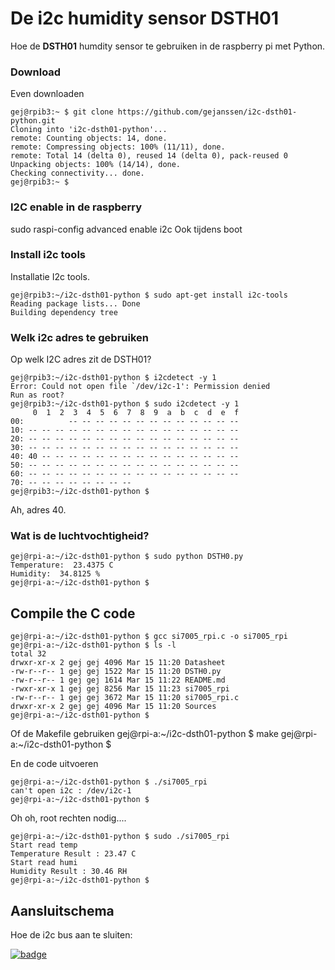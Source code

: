 # De i2c humidity sensor DSTH01

Hoe de **DSTH01** humdity sensor te gebruiken in de raspberry pi met Python.

### Download

Even downloaden

	gej@rpib3:~ $ git clone https://github.com/gejanssen/i2c-dsth01-python.git
	Cloning into 'i2c-dsth01-python'...
	remote: Counting objects: 14, done.
	remote: Compressing objects: 100% (11/11), done.
	remote: Total 14 (delta 0), reused 14 (delta 0), pack-reused 0
	Unpacking objects: 100% (14/14), done.
	Checking connectivity... done.
	gej@rpib3:~ $ 
### I2C enable in de raspberry

sudo raspi-config 
advanced
enable i2c
Ook tijdens boot

### Install i2c tools

Installatie I2c tools.

	gej@rpib3:~/i2c-dsth01-python $ sudo apt-get install i2c-tools
	Reading package lists... Done
	Building dependency tree       

### Welk i2c adres te gebruiken

Op welk I2C adres zit de DSTH01?

	gej@rpib3:~/i2c-dsth01-python $ i2cdetect -y 1
	Error: Could not open file `/dev/i2c-1': Permission denied
	Run as root?
	gej@rpib3:~/i2c-dsth01-python $ sudo i2cdetect -y 1
	     0  1  2  3  4  5  6  7  8  9  a  b  c  d  e  f
	00:          -- -- -- -- -- -- -- -- -- -- -- -- -- 
	10: -- -- -- -- -- -- -- -- -- -- -- -- -- -- -- -- 
	20: -- -- -- -- -- -- -- -- -- -- -- -- -- -- -- -- 
	30: -- -- -- -- -- -- -- -- -- -- -- -- -- -- -- -- 
	40: 40 -- -- -- -- -- -- -- -- -- -- -- -- -- -- -- 
	50: -- -- -- -- -- -- -- -- -- -- -- -- -- -- -- -- 
	60: -- -- -- -- -- -- -- -- -- -- -- -- -- -- -- -- 
	70: -- -- -- -- -- -- -- --                         
	gej@rpib3:~/i2c-dsth01-python $ 

Ah, adres 40.

### Wat is de luchtvochtigheid?

	gej@rpi-a:~/i2c-dsth01-python $ sudo python DSTH0.py
	Temperature:  23.4375 C
	Humidity:  34.8125 %
	gej@rpi-a:~/i2c-dsth01-python $

## Compile the C code

	gej@rpi-a:~/i2c-dsth01-python $ gcc si7005_rpi.c -o si7005_rpi
	gej@rpi-a:~/i2c-dsth01-python $ ls -l
	total 32
	drwxr-xr-x 2 gej gej 4096 Mar 15 11:20 Datasheet
	-rw-r--r-- 1 gej gej 1522 Mar 15 11:20 DSTH0.py
	-rw-r--r-- 1 gej gej 1614 Mar 15 11:22 README.md
	-rwxr-xr-x 1 gej gej 8256 Mar 15 11:23 si7005_rpi
	-rw-r--r-- 1 gej gej 3672 Mar 15 11:20 si7005_rpi.c
	drwxr-xr-x 2 gej gej 4096 Mar 15 11:20 Sources
	gej@rpi-a:~/i2c-dsth01-python $

Of de Makefile gebruiken
	gej@rpi-a:~/i2c-dsth01-python $ make
	gej@rpi-a:~/i2c-dsth01-python $

En de code uitvoeren

	gej@rpi-a:~/i2c-dsth01-python $ ./si7005_rpi
	can't open i2c : /dev/i2c-1
	gej@rpi-a:~/i2c-dsth01-python $

Oh oh, root rechten nodig....

	gej@rpi-a:~/i2c-dsth01-python $ sudo ./si7005_rpi
	Start read temp
	Temperature Result : 23.47 C
	Start read humi
	Humidity Result : 30.46 RH
	gej@rpi-a:~/i2c-dsth01-python $


## Aansluitschema

Hoe de i2c bus aan te sluiten:


[![badge](https://raw.githubusercontent.com/gejanssen/i2c-dsth01-python/master/Raspberry-Pi-GPIO-Layout-Re-300x149.gif)](https://raw.githubusercontent.com/gejanssen/i2c-dsth01-python/master/Raspberry-Pi-GPIO-Layout-Re-300x149.gif)
